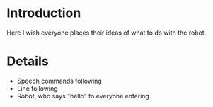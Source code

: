 # Introduction #

Here I wish everyone places their ideas of what to do with the robot.

# Details #
  * Speech commands following
  * Line following
  * Robot, who says "hello" to everyone entering
